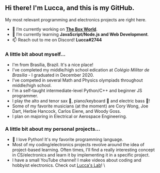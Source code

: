 ## Hi there! I'm Lucca, and this is my GitHub. 

My most relevant programming and electronics projects are right here. 

- 🔭 I’m currently working on **[The Box World](https://github.com/ChromeUniverse/The-Box-World/)**.
- 🌱 I’m currently learning **JavaScript/Node.js and Web Development**.
- 📫 Reach out to me on Discord! **Lucca#2744**

### A little bit about myself...

- I'm from Brasília, Brazil. It's a nice place!
- I've completed my middle/high school edication at _Colégio Militar de Brasília_ - I graduated in December 2020.
- I've competed in several Math and Physics olympiads throughout middle/high school. 
- I'm a self-taught intermediate-level Python/C++ and beginner JS programmer.
- I play the alto and tenor sax 🎷, piano/keyboard 🎹 and electric bass 🎸!
- Some of my favorite musicians (at the moment) are Cory Wong, Joe Dart, Herbie Hancock, Carlos Eiene, and Woody Goss.
- I plan on majoring in Electrical or Aerospace Engineering.

### A little bit about my personal projects...
- 🐍 I love Python! It's my favorite programming language.
- Most of my coding/electronics projects revolve around the idea of project-based learning. Often times, I'll find a really interesting concept in CS/electronics and learn it by implementing it in a specific project.
- I have a small YouTube channel! I make videos about coding and hobbyist electronics. Check out [Lucca's Lab](https://www.youtube.com/channel/UCjpQ2w6Di2f-tyCiK6mVGlA)!
\

<!--
**ChromeUniverse/ChromeUniverse** is a ✨ _special_ ✨ repository because its `README.md` (this file) appears on your GitHub profile.

Here are some ideas to get you started:

- 🔭 I’m currently working on ...
- 🌱 I’m currently learning ...
- 👯 I’m looking to collaborate on ...
- 🤔 I’m looking for help with ...
- 💬 Ask me about ...
- 📫 How to reach me: ...
- 😄 Pronouns: ...
- ⚡ Fun fact: ...

-->
